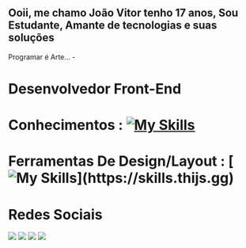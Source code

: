 ## Ooii, me chamo João Vitor tenho 17 anos, Sou Estudante, Amante de tecnologias e suas soluções
Programar é Arte... -

# Desenvolvedor Front-End
# Conhecimentos : [![My Skills](https://skills.thijs.gg/icons?i=js,html,css,react,nodejs,ts)](https://skills.thijs.gg)
# Ferramentas De Design/Layout : [![My Skills](https://skills.thijs.gg/icons?i=figma,)](https://skills.thijs.gg)


# Redes Sociais 
<div><a href="https://www.linkedin.com/in/joaovitorgionda/" target="_blank"><img src="https://img.shields.io/badge/-LinkedIn-%230077B5?style=for-the-badge&logo=linkedin&logoColor=white" target="_blank"></a>
<a href="https://twitter.com/jvgiondao" target="_blank"><img src="https://img.shields.io/badge/Twitter-1DA1F2?style=for-the-badge&logo=twitter&logoColor=white" style=""target="_blank"></a>
<a href="https://twitter.com/jvgiondao" target="_blank"><img src="https://img.shields.io/badge/Twitter-1DA1F2?style=for-the-badge&logo=twitter&logoColor=white" style=""target="_blank"></a>
<a href="https://twitter.com/jvgiondao" target="_blank"><img src="https://img.shields.io/badge/Instagram-E4405F?style=for-the-badge&logo=instagram&logoColor=white" style=""target="_blank"></a>
</div>
